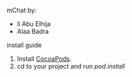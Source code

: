 
mChat by:
- li Abu Elhija
- Alaa Badra


install guide
1. Install [CocoaPods](https://guides.cocoapods.org/using/getting-started.html).
2. cd to your project and run *pod install*


